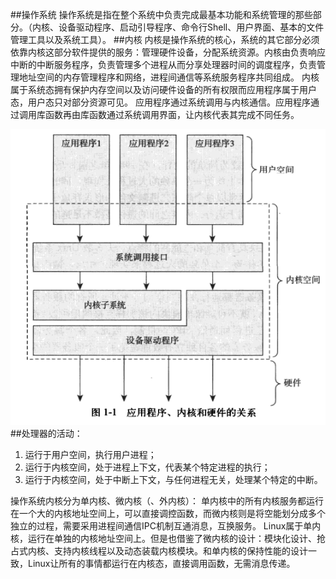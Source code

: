 ##操作系统
操作系统是指在整个系统中负责完成最基本功能和系统管理的那些部分。（内核、设备驱动程序、启动引导程序、命令行Shell、用户界面、基本的文件管理工具以及系统工具）。
##内核
内核是操作系统的核心，系统的其它部分必须依靠内核这部分软件提供的服务：管理硬件设备，分配系统资源。内核由负责响应中断的中断服务程序，负责管理多个进程从而分享处理器时间的调度程序，负责管理地址空间的内存管理程序和网络，进程间通信等系统服务程序共同组成。
内核属于系统态拥有保护内存空间以及访问硬件设备的所有权限而应用程序属于用户态，用户态只对部分资源可见。
应用程序通过系统调用与内核通信。应用程序通过调用库函数再由库函数通过系统调用界面，让内核代表其完成不同任务。

![image](https://github.com/Rouen007/luangss.github.io/blob/master/image-lib/1.1.PNG)
##处理器的活动：
1. 运行于用户空间，执行用户进程；
2. 运行于内核空间，处于进程上下文，代表某个特定进程的执行；
3. 运行于内核空间，处于中断上下文，与任何进程无关，处理某个特定的中断。

操作系统内核分为单内核、微内核（、外内核）：
单内核中的所有内核服务都运行在一个大的内核地址空间上，可以直接调控函数，而微内核则是将空能划分成多个独立的过程，需要采用进程间通信IPC机制互通消息，互换服务。
Linux属于单内核，运行在单独的内核地址空间上。但是也借鉴了微内核的设计：模块化设计、抢占式内核、支持内核线程以及动态装载内核模块。和单内核的保持性能的设计一致，Linux让所有的事情都运行在内核态，直接调用函数，无需消息传递。


